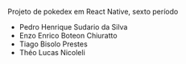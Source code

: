 Projeto de pokedex em React Native, sexto período

- Pedro Henrique Sudario da Silva
- Enzo Enrico Boteon Chiuratto
- Tiago Bisolo Prestes
- Théo Lucas Nicoleli
